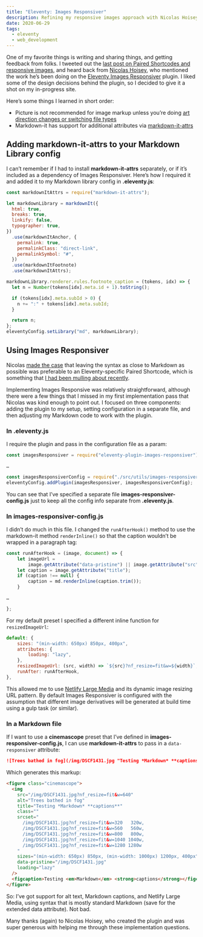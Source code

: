 ```yaml
---
title: "Eleventy: Images Responsiver"
description: Refining my responsive images approach with Nicolas Hoisey’s Images Responsiver plugin.
date: 2020-06-29
tags:
  - eleventy
  - web_development
---
```


One of my favorite things is writing and sharing things, and getting feedback from folks. I tweeted out the [last post on Paired Shortcodes and responsive images](http://dirtystylus.com/2020/06/16/eleventy-paired-shortcodes-and-markdown-rendering/), and heard back from [Nicolas Hoisey](https://nicolas-hoizey.com), who mentioned the work he’s been doing on the [Eleventy Images Responsiver](https://nhoizey.github.io/eleventy-plugin-images-responsiver/) plugin. I liked some of the design decisions behind the plugin, so I decided to give it a shot on my in-progress site.

Here’s some things I learned in short order:

- Picture is not recommended for image markup unless you’re doing [art direction changes or switching file types](https://cloudfour.com/thinks/dont-use-picture-most-of-the-time/)
- Markdown-it has support for additional attributes via [markdown-it-attrs](https://www.npmjs.com/package/markdown-it-attrs)

## Adding markdown-it-attrs to your Markdown Library config

I can’t remember if I had to install **markdown-it-attrs** separately, or if it’s included as a dependency of Images Responsiver. Here’s how I required it and added it to my Markdown library config in **.eleventy.js**:

```js
const markdownItAttrs = require("markdown-it-attrs");

let markdownLibrary = markdownIt({
  html: true,
  breaks: true,
  linkify: false,
  typographer: true,
})
  .use(markdownItAnchor, {
    permalink: true,
    permalinkClass: "direct-link",
    permalinkSymbol: "#",
  })
  .use(markdownItFootnote)
  .use(markdownItAttrs);

markdownLibrary.renderer.rules.footnote_caption = (tokens, idx) => {
  let n = Number(tokens[idx].meta.id + 1).toString();

  if (tokens[idx].meta.subId > 0) {
    n += ":" + tokens[idx].meta.subId;
  }

  return n;
};
eleventyConfig.setLibrary("md", markdownLibrary);
```

## Using Images Responsiver

Nicolas [made the case](https://twitter.com/nhoizey/status/1273012226992078848) that leaving the syntax as close to Markdown as possible was preferable to an Eleventy-specific Paired Shortcode, which is something that [I had been mulling about recently](https://twitter.com/dirtystylus/status/1272647229992509440).

Implementing Images Responsive was relatively straightforward, although there were a few things that I missed in my first implementation pass that Nicolas was kind enough to point out. I focused on three components: adding the plugin to my setup, setting configuration in a separate file, and then adjusting my Markdown code to work with the plugin.

### In **.eleventy.js**

I require the plugin and pass in the configuration file as a param:

```js
const imagesResponsiver = require("eleventy-plugin-images-responsiver");

…

const imagesResponsiverConfig = require("./src/utils/images-responsiver-config.js");
eleventyConfig.addPlugin(imagesResponsiver, imagesResponsiverConfig);
```

You can see that I’ve specified a separate file **images-responsiver-config.js** just to keep all the config info separate from **.eleventy.js**.

### In **images-responsiver-config.js**

I didn’t do much in this file. I changed the `runAfterHook()` method to use the markdown-it method `renderInline()` so that the caption wouldn’t be wrapped in a paragraph tag:

```js
const runAfterHook = (image, document) => {
	let imageUrl =
		image.getAttribute("data-pristine") || image.getAttribute("src");
	let caption = image.getAttribute("title");
	if (caption !== null) {
		caption = md.renderInline(caption.trim());
	}

…

};
```

For my default preset I specified a different inline function for `resizedImageUrl`:

```js
default: {
	sizes: "(min-width: 650px) 850px, 400px",
	attributes: {
		loading: "lazy",
	},
	resizedImageUrl: (src, width) => `${src}?nf_resize=fit&w=${width}`,
	runAfter: runAfterHook,
},
```

This allowed me to use [Netlify Large Media](https://www.netlify.com/products/large-media/) and its dynamic image resizing URL pattern. By default Images Responsiver is configured with the assumption that different image derivatives will be generated at build time using a gulp task (or similar).

### In a Markdown file

If I want to use a **cinemascope** preset that I’ve defined in **images-responsiver-config.js**, I can use **markdown-it-attrs** to pass in a `data-responsiver` attribute:

```md
![Trees bathed in fog](/img/DSCF1431.jpg "Testing *Markdown* **captions**"){data-responsiver=cinemascope}
```

Which generates this markup:

```html
<figure class="cinemascope">
  <img
    src="/img/DSCF1431.jpg?nf_resize=fit&w=640"
    alt="Trees bathed in fog"
    title="Testing *Markdown* **captions**"
    class=""
    srcset="
      /img/DSCF1431.jpg?nf_resize=fit&w=320   320w,
      /img/DSCF1431.jpg?nf_resize=fit&w=560   560w,
      /img/DSCF1431.jpg?nf_resize=fit&w=800   800w,
      /img/DSCF1431.jpg?nf_resize=fit&w=1040 1040w,
      /img/DSCF1431.jpg?nf_resize=fit&w=1280 1280w
    "
    sizes="(min-width: 650px) 850px, (min-width: 1000px) 1200px, 400px"
    data-pristine="/img/DSCF1431.jpg"
    loading="lazy"
  />
  <figcaption>Testing <em>Markdown</em> <strong>captions</strong></figcaption>
</figure>
```

So: I’ve got support for alt text, Markdown captions, and Netlify Large Media, using syntax that is mostly standard Markdown (save for the extended data attribute). Not bad.

Many thanks (again) to Nicolas Hoisey, who created the plugin and was super generous with helping me through these implementation questions.
